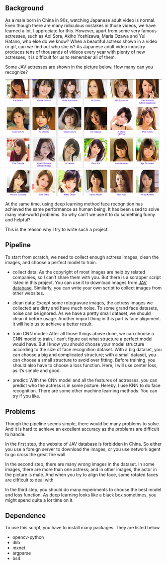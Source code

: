 ## Background

As a male born in China in 90s, watching Japanese adult video is normal. Even though there are many ridiculous mistakes in those videos, we have learned a lot. I appreciate for this. However, apart from some very famous actresses, such as Aoi Sora, Akiho Yoshizawa, Maria Ozawa and Yui Hatano, who else do we know? When a beautiful actress shown in a video or gif, can we find out who she is? As Japanese adult video industry produces tens of thousands of videos every year with plenty of new actresses, it is difficult for us to remember all of them.

Some JAV actresses are shown in the picture below. How many can you recognize?

![Janpanese adult video actresses](data/JAV_actresses.png)

At the same time, using deep learning method face recognition has achieved the same performance as human being. It has been used to solve many real-world problems. So why can’t we use it to do something funny and helpful?

This is the reason why I try to write such a project.

## Pipeline

To start from scratch, we need to collect enough actress images, clean the images, and choose a perfect model to train. 

-	collect data: As the copyright of most images are held by related companies, so I can’t share them with you. But there is a scrapper script listed in this project. You can use it to download images from [JAV database](https://xxx.xcity.jp). Similarly, you can write your own script to collect images from other websites.

-	clean data: Except some rotogravure images, the actress images we collected are dirty and have much noise. To some grand face datasets, noise can be ignored. As we have a pretty small dataset, we should clean it before usage. Another import thing in this part is face alignment. It will help us to achieve a better result.

-	train CNN model: After all those things above done, we can choose a CNN model to train. I can’t figure out what structure a perfect model would have. But I know you should choose your model structure according to the size of face recognition dataset. With a big dataset, you can choose a big and complicated structure; with a small dataset, you can choose a small structure to avoid over fitting. Before training, you should also have to choose a loss function. Here, I will use center loss, as it’s simple and good.

-	predict: With the CNN model and all the features of actresses, you can predict who the actress is in some picture. Hereby, I use KNN to do face recognition. There are some other machine learning methods. You can try if you like.

## Problems

Though the pipeline seems simple, there would be many problems to solve. And it is hard to achieve an excellent accuracy as the problems are difficult to handle. 

In the first step, the website of JAV database is forbidden in China. So either you use a foreign server to download the images, or you use network agent to go cross the great fire wall. 

In the second step, there are many wrong images in the dataset. In some images, there are more than one actress; and in other images, the actor in the picture is male. And when you try to align the face, some rotated faces are difficult to deal with.

In the third step, you should do many experiments to choose the best model and loss function. As deep learning looks like a black box sometimes, you might spend quite a lot time on it. 

## Dependence

To use this script, you have to install many packages. They are listed below.
- opencv-python
- dlib
- mxnet
- argparse
- bs4
